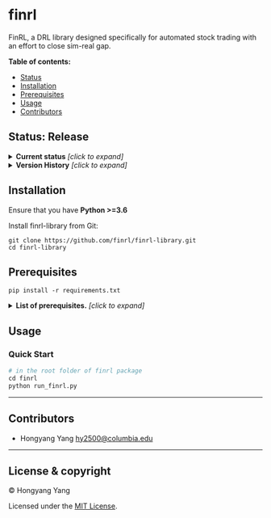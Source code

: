 # finrl
FinRL, a DRL library designed specifically for automated stock trading with an effort to close sim-real gap.

**Table of contents:**

- [Status](#status)
- [Installation](#installation)
- [Prerequisites](#prerequisites)
- [Usage](#usage)
- [Contributors](#Contributors)

## Status: Release
<details><summary><b>Current status</b> <i>[click to expand]</i></summary>
<div>
We are currently open to any suggestions or pull requests from the community to make FinRL a better repository. 
</div>
</details>

<details><summary><b>Version History</b> <i>[click to expand]</i></summary>
<div>

* 1.0.1
	Changes:
	* Make the code cleaner.
* 0.0.1
</div>
</details>

## Installation
Ensure that you have **Python >=3.6**

Install finrl-library from Git:
```
git clone https://github.com/finrl/finrl-library.git
cd finrl-library
```

## Prerequisites
```
pip install -r requirements.txt
```
<details><summary><b>List of prerequisites.</b> <i>[click to expand]</i></summary>
<div>
* tensorflow >= 1.14
</div>
</details>

## Usage


### Quick Start
```python
# in the root folder of finrl package
cd finrl
python run_finrl.py
```

---

## Contributors

- Hongyang Yang <hy2500@columbia.edu>

---

## License & copyright

© Hongyang Yang

Licensed under the [MIT License](LICENSE).
